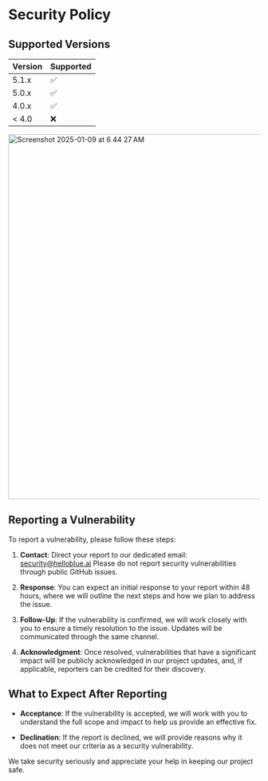 # Security Policy

## Supported Versions

| Version | Supported          |
| ------- | ------------------ |
| 5.1.x   | :white_check_mark: |
| 5.0.x   | :white_check_mark:                |
| 4.0.x   | :white_check_mark: |
| < 4.0   | :x:                |

<img width="732" alt="Screenshot 2025-01-09 at 6 44 27 AM" src="https://github.com/user-attachments/assets/7a97a4b8-f1f7-4513-94a8-3397825612ab" />

## Reporting a Vulnerability

To report a vulnerability, please follow these steps:

1. **Contact**: Direct your report to our dedicated email: security@helloblue.ai Please do not report security vulnerabilities through public GitHub issues.

2. **Response**: You can expect an initial response to your report within 48 hours, where we will outline the next steps and how we plan to address the issue.

3. **Follow-Up**: If the vulnerability is confirmed, we will work closely with you to ensure a timely resolution to the issue. Updates will be communicated through the same channel.

4. **Acknowledgment**: Once resolved, vulnerabilities that have a significant impact will be publicly acknowledged in our project updates, and, if applicable, reporters can be credited for their discovery.

## What to Expect After Reporting

- **Acceptance**: If the vulnerability is accepted, we will work with you to understand the full scope and impact to help us provide an effective fix.

- **Declination**: If the report is declined, we will provide reasons why it does not meet our criteria as a security vulnerability.

We take security seriously and appreciate your help in keeping our project safe.
